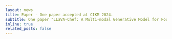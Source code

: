 ```yaml
---
layout: news
title: Paper - One paper accepted at CIKM 2024.
subtitle: One paper "LLaVA-Chef: A Multi-modal Generative Model for Food Recipes" accepted at CIKM 2024. For details: https://arxiv.org/pdf/2408.16889
inline: true
related_posts: false
---
```


